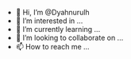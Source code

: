 - 👋 Hi, I’m @Dyahnurulh
- 👀 I’m interested in ...
- 🌱 I’m currently learning ...
- 💞️ I’m looking to collaborate on ...
- 📫 How to reach me ...

<!---
Dyahnurulh/Dyahnurulh is a ✨ special ✨ repository because its `README.md` (this file) appears on your GitHub profile.
You can click the Preview link to take a look at your changes.
--->
